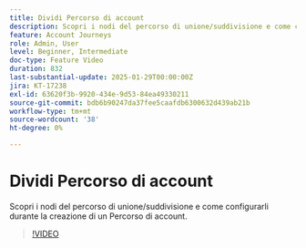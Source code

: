 ```yaml
---
title: Dividi Percorso di account
description: Scopri i nodi del percorso di unione/suddivisione e come configurarli durante la creazione di un Percorso di account.
feature: Account Journeys
role: Admin, User
level: Beginner, Intermediate
doc-type: Feature Video
duration: 832
last-substantial-update: 2025-01-29T00:00:00Z
jira: KT-17238
exl-id: 63620f3b-9920-434e-9d53-84ea49330211
source-git-commit: bdb6b90247da37fee5caafdb6300632d439ab21b
workflow-type: tm+mt
source-wordcount: '38'
ht-degree: 0%

---
```


# Dividi Percorso di account

Scopri i nodi del percorso di unione/suddivisione e come configurarli durante la creazione di un Percorso di account.

>[!VIDEO](https://video.tv.adobe.com/v/3443264/?learn=on&enablevpops&captions=ita)
